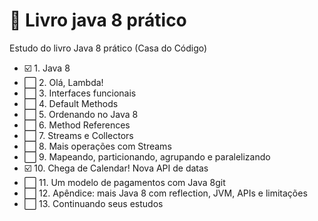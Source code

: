 # :blue_book: Livro java 8 prático
Estudo do livro Java 8 prático (Casa do Código)

- :ballot_box_with_check: 1. Java 8
- :white_large_square: 2. Olá, Lambda!
- :white_large_square: 3. Interfaces funcionais
- :white_large_square: 4. Default Methods
- :white_large_square: 5. Ordenando no Java 8
- :white_large_square: 6. Method References
- :white_large_square: 7. Streams e Collectors
- :white_large_square: 8. Mais operações com Streams
- :white_large_square: 9. Mapeando, particionando, agrupando e paralelizando
- :ballot_box_with_check: 10. Chega de Calendar! Nova API de datas
- :white_large_square: 11. Um modelo de pagamentos com Java 8git 
- :white_large_square: 12. Apêndice: mais Java 8 com reflection, JVM, APIs e limitações
- :white_large_square: 13. Continuando seus estudos
